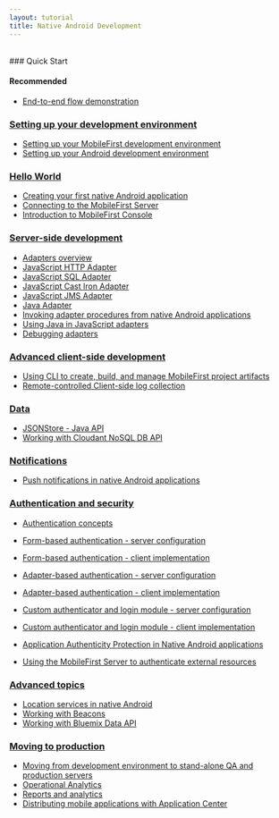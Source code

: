 ```yaml
---
layout: tutorial
title: Native Android Development
---
```

<br>
### Quick Start

#### Recommended
* <a href="{{site.baseurl}}/tutorials/en/foundation/7.0/quick-start/android-quick-start/">End-to-end flow demonstration</a>

### <a href="{{site.baseurl}}/tutorials/en/foundation/7.0/setting-up-your-development-environment/">Setting up your development environment</a>

* <a href="{{site.baseurl}}/tutorials/en/foundation/7.0/setting-up-your-development-environment/setting-mobilefirst-development-environment/">Setting up your MobileFirst development environment</a>
* <a href="{{site.baseurl}}/tutorials/en/foundation/7.0/setting-up-your-development-environment/setting-android-development-environment/">Setting up your Android development environment</a>

### <a href="{{site.baseurl}}/tutorials/en/foundation/7.0/hello-world/">Hello World</a>

* <a href="{{site.baseurl}}/tutorials/en/foundation/7.0/hello-world/creating-first-native-android-mobilefirst-application/">Creating your first native Android application</a>
* <a href="{{site.baseurl}}/tutorials/en/foundation/7.0/hello-world/connecting-to-the-mobilefirst-server/">Connecting to the MobileFirst Server</a>
* <a href="{{site.baseurl}}/tutorials/en/foundation/7.0/hello-world/mobilefirst-console/">Introduction to MobileFirst Console</a>

### <a href="{{site.baseurl}}/tutorials/en/foundation/7.0/server-side-development/">Server-side development</a>



* <a href="{{site.baseurl}}/tutorials/en/foundation/7.0/server-side-development/adapter-framework-overview/">Adapters overview</a>
* <a href="{{site.baseurl}}/tutorials/en/foundation/7.0/server-side-development/js-http-adapter/">JavaScript HTTP Adapter</a>
* <a href="{{site.baseurl}}/tutorials/en/foundation/7.0/server-side-development/js-sql-adapter/">JavaScript SQL Adapter</a>
* <a href="{{site.baseurl}}/tutorials/en/foundation/7.0/server-side-development/js-cast-iron-adapter/">JavaScript Cast Iron Adapter</a>
* <a href="{{site.baseurl}}/tutorials/en/foundation/7.0/server-side-development/js-jms-adapter/">JavaScript JMS Adapter</a>
* <a href="{{site.baseurl}}/tutorials/en/foundation/7.0/server-side-development/java-adapter/">Java Adapter</a>
* <a href="{{site.baseurl}}/tutorials/en/foundation/7.0/server-side-development/invoking-adapter-procedures-native-android-applications/">Invoking adapter procedures from native Android applications</a>
* <a href="{{site.baseurl}}/tutorials/en/foundation/7.0/server-side-development/using-java-adapters/">Using Java in JavaScript adapters</a>
* <a href="{{site.baseurl}}/tutorials/en/foundation/7.0/server-side-development/debugging-adapters/">Debugging adapters</a>

### <a href="{{site.baseurl}}/tutorials/en/foundation/7.0/advanced-client-side-development/">Advanced client-side development</a>

* <a href="{{site.baseurl}}/tutorials/en/foundation/7.0/advanced-client-side-development/using-cli-create-build-manage-project-artifacts/">Using CLI to create, build, and manage MobileFirst project artifacts</a>
* <a href="{{site.baseurl}}/tutorials/en/foundation/7.0/advanced-client-side-development/remote-controlled-client-side-log-collection/">Remote-controlled Client-side log collection</a>

### <a href="{{site.baseurl}}/tutorials/en/foundation/7.0/data/">Data</a>

* <a href="{{site.baseurl}}/tutorials/en/foundation/7.0/data/jsonstore/jsonstore-java-api/">JSONStore - Java API</a>
* <a href="{{site.baseurl}}/tutorials/en/foundation/7.0/advanced-topics/cloudant-nosql-db-api/">Working with Cloudant NoSQL DB API</a>

### <a href="{{site.baseurl}}/tutorials/en/foundation/7.0/notifications/">Notifications</a>

* <a href="{{site.baseurl}}/tutorials/en/foundation/7.0/notifications/push-notification-native-android-applications/">Push notifications in native Android applications</a>

### <a href="{{site.baseurl}}/tutorials/en/foundation/7.0/authentication-security/">Authentication and security</a>

* <a href="{{site.baseurl}}/tutorials/en/foundation/7.0/authentication-security/authentication-concepts/">Authentication concepts</a>
* <a href="{{site.baseurl}}/tutorials/en/foundation/7.0/authentication-security/form-based-authentication/">Form-based authentication - server configuration</a>
* <a href="{{site.baseurl}}/tutorials/en/foundation/7.0/authentication-security/form-based-authentication/form-based-authentication-native-android-applications/">Form-based authentication - client implementation</a>
* <a href="{{site.baseurl}}/tutorials/en/foundation/7.0/authentication-security/adapter-based-authentication/">Adapter-based authentication - server configuration</a>

* <a href="{{site.baseurl}}/tutorials/en/foundation/7.0/authentication-security/adapter-based-authentication/adapter-based-authentication-native-android-applications/">Adapter-based authentication - client implementation</a>
* <a href="{{site.baseurl}}/tutorials/en/foundation/7.0/authentication-security/custom-authenticator-login-module/">Custom authenticator and login module - server configuration</a>
* <a href="{{site.baseurl}}/tutorials/en/foundation/7.0/authentication-security/custom-authenticator-login-module/custom-authenticator-login-module-native-android-applications/">Custom authenticator and login module - client implementation</a>
* <a href="http://developer.ibm.com{{site.baseurl}}/tutorials/en/foundation/7.0/authentication-security/application-authenticity-protection/application-authenticity-protection-native-android/">Application Authenticity Protection in Native Android applications</a>
* <a href="{{site.baseurl}}/tutorials/en/foundation/7.0/authentication-security/using-mobilefirst-server-authenticate-external-resources/">Using the MobileFirst Server to authenticate external resources</a>

### <a href="{{site.baseurl}}/tutorials/en/foundation/7.0/advanced-topics/">Advanced topics</a>

* <a href="{{site.baseurl}}/tutorials/en/foundation/7.0/advanced-topics/location-services-native-android-applications/">Location services in native Android</a>
* <a href="http://developer.ibm.com{{site.baseurl}}/tutorials/en/foundation/7.0/advanced-topics/working-with-beacons/">Working with Beacons</a>
* <a href="{{site.baseurl}}/tutorials/en/foundation/7.0/advanced-topics/working-bluxmix-data-api/">Working with Bluemix Data API</a>

### <a href="{{site.baseurl}}/tutorials/en/foundation/7.0/moving-production/">Moving to production</a>

* <a href="{{site.baseurl}}/tutorials/en/foundation/7.0/moving-production/moving-development-environment-stand-alone-qa-production-servers/">Moving from development environment to stand-alone QA and production servers</a>
* <a href="{{site.baseurl}}/tutorials/en/foundation/7.0/moving-production/operational-analytics/">Operational Analytics</a>
* <a href="{{site.baseurl}}/tutorials/en/foundation/7.0/moving-production/reports-analytics/">Reports and analytics</a>
* <a href="{{site.baseurl}}/tutorials/en/foundation/7.0/moving-production/distributing-mobile-applications-application-center/">Distributing mobile applications with Application Center</a>

